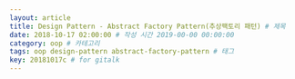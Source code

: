```yaml
---
layout: article
title: Design Pattern - Abstract Factory Pattern(추상팩토리 패턴) # 제목
date: 2018-10-17 02:00:00 # 작성 시간 2019-00-00 00:00:00
category: oop # 카테고리
tags: oop design-pattern abstract-factory-pattern # 태그
key: 20181017c # for gitalk
---
```


<!--more-->
